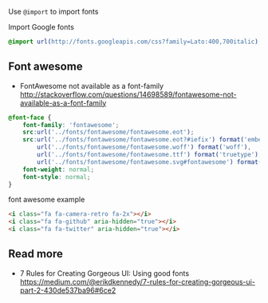 Use `@import` to import fonts

Import Google fonts
```css
@import url(http://fonts.googleapis.com/css?family=Lato:400,700italic);
```

## Font awesome
- FontAwesome not available as a font-family http://stackoverflow.com/questions/14698589/fontawesome-not-available-as-a-font-family
```css
@font-face {
	font-family: 'fontawesome';
	src:url('../fonts/fontawesome/fontawesome.eot');
	src:url('../fonts/fontawesome/fontawesome.eot?#iefix') format('embedded-opentype'),
		url('../fonts/fontawesome/fontawesome.woff') format('woff'),
		url('../fonts/fontawesome/fontawesome.ttf') format('truetype'),
		url('../fonts/fontawesome/fontawesome.svg#fontawesome') format('svg');
	font-weight: normal;
	font-style: normal;
}
```

font awesome example
```html
<i class="fa fa-camera-retro fa-2x"></i>
<i class="fa fa-github" aria-hidden="true"></i>
<i class="fa fa-twitter" aria-hidden="true"></i>
```

## Read more
- 7 Rules for Creating Gorgeous UI: Using good fonts https://medium.com/@erikdkennedy/7-rules-for-creating-gorgeous-ui-part-2-430de537ba96#6ce2
